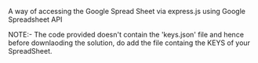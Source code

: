 A way of accessing the Google Spread Sheet via express.js using Google Spreadsheet API


NOTE:- The code provided doesn't contain the 'keys.json' file and hence before downlaoding the solution, do add the file containg the KEYS of your SpreadSheet.
